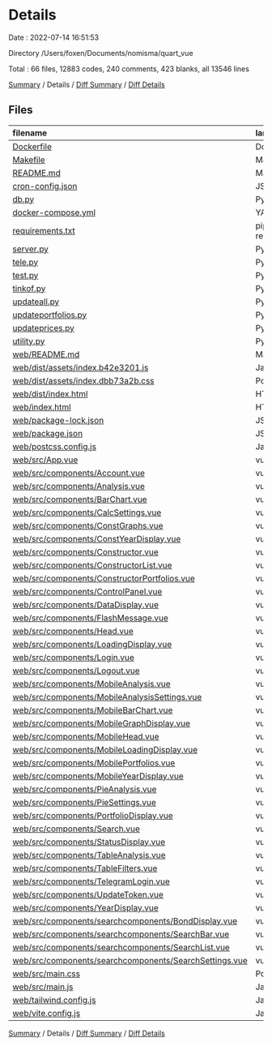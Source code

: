 # Details

Date : 2022-07-14 16:51:53

Directory /Users/foxen/Documents/nomisma/quart_vue

Total : 66 files,  12883 codes, 240 comments, 423 blanks, all 13546 lines

[Summary](results.md) / Details / [Diff Summary](diff.md) / [Diff Details](diff-details.md)

## Files
| filename | language | code | comment | blank | total |
| :--- | :--- | ---: | ---: | ---: | ---: |
| [Dockerfile](/Dockerfile) | Docker | 8 | 0 | 5 | 13 |
| [Makefile](/Makefile) | Makefile | 7 | 0 | 2 | 9 |
| [README.md](/README.md) | Markdown | 2 | 0 | 1 | 3 |
| [cron-config.json](/cron-config.json) | JSON | 14 | 0 | 0 | 14 |
| [db.py](/db.py) | Python | 135 | 60 | 15 | 210 |
| [docker-compose.yml](/docker-compose.yml) | YAML | 23 | 0 | 2 | 25 |
| [requirements.txt](/requirements.txt) | pip requirements | 50 | 0 | 1 | 51 |
| [server.py](/server.py) | Python | 62 | 3 | 13 | 78 |
| [tele.py](/tele.py) | Python | 8 | 0 | 1 | 9 |
| [test.py](/test.py) | Python | 7 | 0 | 5 | 12 |
| [tinkof.py](/tinkof.py) | Python | 20 | 0 | 2 | 22 |
| [updateall.py](/updateall.py) | Python | 64 | 0 | 12 | 76 |
| [updateportfolios.py](/updateportfolios.py) | Python | 22 | 0 | 5 | 27 |
| [updateprices.py](/updateprices.py) | Python | 49 | 0 | 13 | 62 |
| [utility.py](/utility.py) | Python | 30 | 0 | 8 | 38 |
| [web/README.md](/web/README.md) | Markdown | 22 | 0 | 14 | 36 |
| [web/dist/assets/index.b42e3201.js](/web/dist/assets/index.b42e3201.js) | JavaScript | 15 | 78 | 1 | 94 |
| [web/dist/assets/index.dbb73a2b.css](/web/dist/assets/index.dbb73a2b.css) | PostCSS | 1 | 0 | 1 | 2 |
| [web/dist/index.html](/web/dist/index.html) | HTML | 14 | 0 | 2 | 16 |
| [web/index.html](/web/index.html) | HTML | 13 | 0 | 1 | 14 |
| [web/package-lock.json](/web/package-lock.json) | JSON | 9,657 | 0 | 1 | 9,658 |
| [web/package.json](/web/package.json) | JSON | 43 | 0 | 1 | 44 |
| [web/postcss.config.js](/web/postcss.config.js) | JavaScript | 6 | 0 | 1 | 7 |
| [web/src/App.vue](/web/src/App.vue) | vue | 198 | 0 | 20 | 218 |
| [web/src/components/Account.vue](/web/src/components/Account.vue) | vue | 19 | 0 | 5 | 24 |
| [web/src/components/Analysis.vue](/web/src/components/Analysis.vue) | vue | 210 | 0 | 20 | 230 |
| [web/src/components/BarChart.vue](/web/src/components/BarChart.vue) | vue | 112 | 0 | 14 | 126 |
| [web/src/components/CalcSettings.vue](/web/src/components/CalcSettings.vue) | vue | 30 | 0 | 5 | 35 |
| [web/src/components/ConstGraphs.vue](/web/src/components/ConstGraphs.vue) | vue | 16 | 0 | 4 | 20 |
| [web/src/components/ConstYearDisplay.vue](/web/src/components/ConstYearDisplay.vue) | vue | 102 | 0 | 10 | 112 |
| [web/src/components/Constructor.vue](/web/src/components/Constructor.vue) | vue | 168 | 8 | 16 | 192 |
| [web/src/components/ConstructorList.vue](/web/src/components/ConstructorList.vue) | vue | 4 | 0 | 2 | 6 |
| [web/src/components/ConstructorPortfolios.vue](/web/src/components/ConstructorPortfolios.vue) | vue | 34 | 0 | 6 | 40 |
| [web/src/components/ControlPanel.vue](/web/src/components/ControlPanel.vue) | vue | 12 | 0 | 2 | 14 |
| [web/src/components/DataDisplay.vue](/web/src/components/DataDisplay.vue) | vue | 16 | 0 | 3 | 19 |
| [web/src/components/FlashMessage.vue](/web/src/components/FlashMessage.vue) | vue | 30 | 0 | 4 | 34 |
| [web/src/components/Head.vue](/web/src/components/Head.vue) | vue | 65 | 0 | 12 | 77 |
| [web/src/components/LoadingDisplay.vue](/web/src/components/LoadingDisplay.vue) | vue | 11 | 0 | 1 | 12 |
| [web/src/components/Login.vue](/web/src/components/Login.vue) | vue | 34 | 8 | 4 | 46 |
| [web/src/components/Logout.vue](/web/src/components/Logout.vue) | vue | 17 | 0 | 2 | 19 |
| [web/src/components/MobileAnalysis.vue](/web/src/components/MobileAnalysis.vue) | vue | 119 | 0 | 11 | 130 |
| [web/src/components/MobileAnalysisSettings.vue](/web/src/components/MobileAnalysisSettings.vue) | vue | 30 | 0 | 5 | 35 |
| [web/src/components/MobileBarChart.vue](/web/src/components/MobileBarChart.vue) | vue | 105 | 0 | 13 | 118 |
| [web/src/components/MobileGraphDisplay.vue](/web/src/components/MobileGraphDisplay.vue) | vue | 16 | 0 | 3 | 19 |
| [web/src/components/MobileHead.vue](/web/src/components/MobileHead.vue) | vue | 55 | 15 | 12 | 82 |
| [web/src/components/MobileLoadingDisplay.vue](/web/src/components/MobileLoadingDisplay.vue) | vue | 11 | 0 | 1 | 12 |
| [web/src/components/MobilePortfolios.vue](/web/src/components/MobilePortfolios.vue) | vue | 34 | 0 | 8 | 42 |
| [web/src/components/MobileYearDisplay.vue](/web/src/components/MobileYearDisplay.vue) | vue | 50 | 41 | 9 | 100 |
| [web/src/components/PieAnalysis.vue](/web/src/components/PieAnalysis.vue) | vue | 57 | 0 | 8 | 65 |
| [web/src/components/PieSettings.vue](/web/src/components/PieSettings.vue) | vue | 34 | 0 | 7 | 41 |
| [web/src/components/PortfolioDisplay.vue](/web/src/components/PortfolioDisplay.vue) | vue | 34 | 0 | 8 | 42 |
| [web/src/components/Search.vue](/web/src/components/Search.vue) | vue | 60 | 0 | 6 | 66 |
| [web/src/components/StatusDisplay.vue](/web/src/components/StatusDisplay.vue) | vue | 16 | 0 | 3 | 19 |
| [web/src/components/TableAnalysis.vue](/web/src/components/TableAnalysis.vue) | vue | 186 | 0 | 15 | 201 |
| [web/src/components/TableFilters.vue](/web/src/components/TableFilters.vue) | vue | 124 | 0 | 18 | 142 |
| [web/src/components/TelegramLogin.vue](/web/src/components/TelegramLogin.vue) | vue | 64 | 0 | 1 | 65 |
| [web/src/components/UpdateToken.vue](/web/src/components/UpdateToken.vue) | vue | 87 | 0 | 14 | 101 |
| [web/src/components/YearDisplay.vue](/web/src/components/YearDisplay.vue) | vue | 86 | 0 | 9 | 95 |
| [web/src/components/searchcomponents/BondDisplay.vue](/web/src/components/searchcomponents/BondDisplay.vue) | vue | 106 | 0 | 5 | 111 |
| [web/src/components/searchcomponents/SearchBar.vue](/web/src/components/searchcomponents/SearchBar.vue) | vue | 19 | 0 | 4 | 23 |
| [web/src/components/searchcomponents/SearchList.vue](/web/src/components/searchcomponents/SearchList.vue) | vue | 11 | 0 | 3 | 14 |
| [web/src/components/searchcomponents/SearchSettings.vue](/web/src/components/searchcomponents/SearchSettings.vue) | vue | 205 | 25 | 14 | 244 |
| [web/src/main.css](/web/src/main.css) | PostCSS | 0 | 0 | 1 | 1 |
| [web/src/main.js](/web/src/main.js) | JavaScript | 3 | 0 | 4 | 7 |
| [web/tailwind.config.js](/web/tailwind.config.js) | JavaScript | 10 | 1 | 1 | 12 |
| [web/vite.config.js](/web/vite.config.js) | JavaScript | 11 | 1 | 3 | 15 |

[Summary](results.md) / Details / [Diff Summary](diff.md) / [Diff Details](diff-details.md)